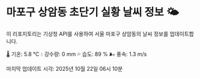 
# 마포구 상암동 초단기 실황 날씨 정보 🌤️

이 리포지토리는 기상청 API를 사용하여 서울 마포구 상암동의 날씨 정보를 업데이트합니다. 

🌡️ 기온: 5.8 ℃
💧 강수량: 0 mm
💦 습도: 89 %
🌬️ 풍속: 1.3 m/s

마지막 업데이트 시각: 2025년 10월 22일 06시 10분    
